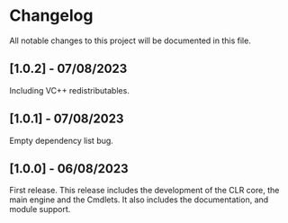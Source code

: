 # Changelog

All notable changes to this project will be documented in this file.

## [1.0.2] - 07/08/2023

Including VC++ redistributables.

## [1.0.1] - 07/08/2023

Empty dependency list bug.

## [1.0.0] - 06/08/2023

First release.
This release includes the development of the CLR core, the main engine
and the Cmdlets.
It also includes the documentation, and module support.
